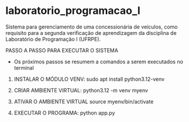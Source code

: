 # laboratorio_programacao_I
Sistema para gerenciamento de uma concessionária de veículos, como requisito para a segunda verificação de aprendizagem da disciplina de Laboratório de Programação I (UFRPE).

PASSO A PASSO PARA EXECUTAR O SISTEMA
- Os próximos passos se resumem a comandos a serem executados no terminal

1) INSTALAR O MÓDULO VENV:
    sudo apt install python3.12-venv

2) CRIAR AMBIENTE VIRTUAL:
    python3.12 -m venv myenv

3) ATIVAR O AMBIENTE VIRTUAL
    source myenv/bin/activate

4) EXECUTAR O PROGRAMA:
    python app.py





